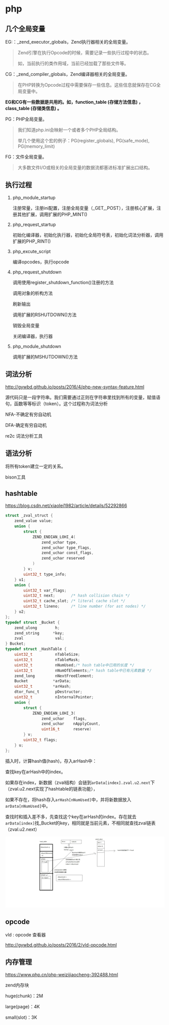 # php

## 几个全局变量

EG:：\_zend_executor_globals，Zend执行器相关的全局变量。

> Zend引擎在执行Opcode的时候，需要记录一些执行过程中的状态。
>
> 如，当前执行的类作用域，当前已经加载了那些文件等。

CG：\_zend_compiler_globals，Zend编译器相关的全局变量。

> 在PHP转换为Opcode过程中需要保存一些信息。这些信息就保存在CG全局变量中。

**EG和CG有一些数据是共用的。如，function_table (存储方法信息) ， class_table (存储类信息) 。**

PG：PHP全局变量。

> 我们知道php.ini会映射一个或者多个PHP全局结构。
> 
> 举几个使用这个宏的例子：PG(register_globals), PG(safe_mode), PG(memory_limit)

FG：文件全局变量。

> 大多数文件I/O或相关的全局变量的数据流都塞进标准扩展出口结构。

## 执行过程

1. php_module_startup

    注册常量，注册ini配置，注册全局变量（\_GET,\_POST），注册核心扩展，注册其他扩展，调用扩展的PHP_MINT()

2. php_request_startup

    初始化编译器，初始化执行器，初始化全局符号表，初始化词法分析器，调用扩展的PHP_RINT()

3. php_excute_script

    编译opcodes，执行opcode

4. php_request_shutdown

    调用使用register_shutdown_function()注册的方法

    调用对象的析构方法

    刷新输出

    调用扩展的RSHUTDOWN()方法

    销毁全局变量

    关闭编译器，执行器

5. php_module_shutdown

    调用扩展的MSHUTDOWN()方法

## 词法分析

http://gywbd.github.io/posts/2016/4/php-new-syntax-feature.html

源代码只是一段字符串。我们需要通过正则在字符串里找到所有的变量，赋值语句，函数等等标识（token）。这个过程称为词法分析

NFA-不确定有穷自动机

DFA-确定有穷自动机

re2c 词法分析工具

## 语法分析

将所有token建立一定的关系。

bison工具

##  **hashtable**

https://blog.csdn.net/xiaolei1982/article/details/52292866

```c
struct _zval_struct {
    zend_value value;
    union {
        struct {
            ZEND_ENDIAN_LOHI_4(
                zend_uchar type,
                zend_uchar type_flags,
                zend_uchar const_flags,
                zend_uchar reserved
            )
        } v;
        uint32_t type_info;
    } u1;
    union {
        uint32_t var_flags;
        uint32_t next;       /* hash collision chain */
        uint32_t cache_slot; /* literal cache slot */
        uint32_t lineno;     /* line number (for ast nodes) */
    } u2;
};
typedef struct _Bucket {
    zend_ulong        h;
    zend_string      *key;
    zval              val;
} Bucket;
typedef struct _HashTable {
	uint32_t          nTableSize;
	uint32_t          nTableMask;
	uint32_t          nNumUsed;/* hash table中已用的长度 */
	uint32_t          nNumOfElements;/* hash table中已有元素数量 */
	zend_long         nNextFreeElement;
	Bucket           *arData;
	uint32_t         *arHash;
	dtor_func_t       pDestructor;
	uint32_t          nInternalPointer;
	union {
		struct {
			ZEND_ENDIAN_LOHI_3(
				zend_uchar    flags,
				zend_uchar    nApplyCount,
				uint16_t      reserve)
		} v;
		uint32_t flags;
	} u;
};
```

插入时，计算hash值(hash)，存入arHash中：

查找key在arHash中的index。

如果存在index，新数据（zval结构）会链到`arData[index].zval.u2.next`下（zval.u2.next实现了hashtable的链表功能），

如果不存在，将hash存入`arHash[nNumUsed]`中，并将新数据放入`arData[nNumUsed]`中。

查找时和插入差不多，先查找这个key在arHash的index。存在就去`arData[index]`找_Bucket的key，相同就是当前元素，不相同就查找zval链表（zval.u2.next）

![php hash_table](php-hash_table.jpg)

## opcode

vld : opcode 查看器

http://gywbd.github.io/posts/2016/2/vld-opcode.html

## 内存管理

https://www.php.cn/php-weizijiaocheng-392488.html

zend内存块

huge(chunk)：2M

large(page)：4K

small(slot)：3K

